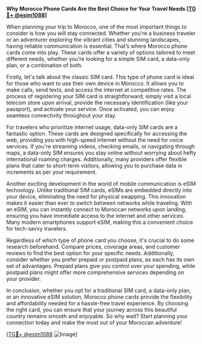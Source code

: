 **Why Morocco Phone Cards Are the Best Choice for Your Travel Needs [[TG💪+ @esim1088](https://t.me/s/esim1088)]**

When planning your trip to Morocco, one of the most important things to consider is how you will stay connected. Whether you're a business traveler or an adventurer exploring the vibrant cities and stunning landscapes, having reliable communication is essential. That’s where Morocco phone cards come into play. These cards offer a variety of options tailored to meet different needs, whether you’re looking for a simple SIM card, a data-only plan, or a combination of both.

Firstly, let's talk about the classic SIM card. This type of phone card is ideal for those who want to use their own device in Morocco. It allows you to make calls, send texts, and access the internet at competitive rates. The process of registering your SIM card is straightforward; simply visit a local telecom store upon arrival, provide the necessary identification (like your passport), and activate your service. Once activated, you can enjoy seamless connectivity throughout your stay.

For travelers who prioritize internet usage, data-only SIM cards are a fantastic option. These cards are designed specifically for accessing the web, providing you with high-speed internet without the need for voice services. If you're streaming videos, checking emails, or navigating through maps, a data-only SIM ensures you stay online without worrying about hefty international roaming charges. Additionally, many providers offer flexible plans that cater to short-term visitors, allowing you to purchase data in increments as per your requirement.

Another exciting development in the world of mobile communication is eSIM technology. Unlike traditional SIM cards, eSIMs are embedded directly into your device, eliminating the need for physical swapping. This innovation makes it easier than ever to switch between networks while traveling. With an eSIM, you can instantly connect to Moroccan networks upon landing, ensuring you have immediate access to the internet and other services. Many modern smartphones support eSIM, making this a convenient choice for tech-savvy travelers.

Regardless of which type of phone card you choose, it's crucial to do some research beforehand. Compare prices, coverage areas, and customer reviews to find the best option for your specific needs. Additionally, consider whether you prefer prepaid or postpaid plans, as each has its own set of advantages. Prepaid plans give you control over your spending, while postpaid plans might offer more comprehensive services depending on your provider.

In conclusion, whether you opt for a traditional SIM card, a data-only plan, or an innovative eSIM solution, Morocco phone cards provide the flexibility and affordability needed for a hassle-free travel experience. By choosing the right card, you can ensure that your journey across this beautiful country remains smooth and enjoyable. So why wait? Start planning your connection today and make the most out of your Moroccan adventure!

[[TG💪+ @esim1088](https://t.me/s/esim1088) ![Image](https://i.postimg.cc/Y0z9fWf4/image.png)]